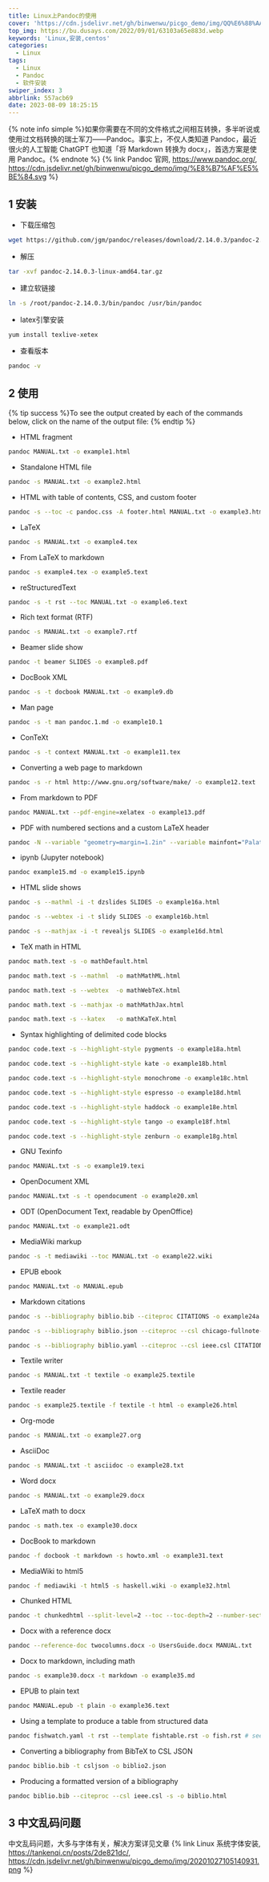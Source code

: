 ```yaml
---
title: Linux上Pandoc的使用
cover: 'https://cdn.jsdelivr.net/gh/binwenwu/picgo_demo/img/QQ%E6%88%AA%E5%9B%BE20230819015436.png'
top_img: https://bu.dusays.com/2022/09/01/63103a65e883d.webp
keywords: 'Linux,安装,centos'
categories:
  - Linux
tags:
  - Linux
  - Pandoc
  - 软件安装
swiper_index: 3
abbrlink: 557acb69
date: 2023-08-09 18:25:15
---
```


{% note info simple %}如果你需要在不同的文件格式之间相互转换，多半听说或使用过文档转换的瑞士军刀——Pandoc。事实上，不仅人类知道 Pandoc，最近很火的人工智能 ChatGPT 也知道「将 Markdown 转换为 docx」，首选方案是使用 Pandoc。{% endnote %}
{% link Pandoc 官网, https://www.pandoc.org/, https://cdn.jsdelivr.net/gh/binwenwu/picgo_demo/img/%E8%B7%AF%E5%BE%84.svg %}


## 1 安装
- 下载压缩包
```BASH
wget https://github.com/jgm/pandoc/releases/download/2.14.0.3/pandoc-2.14.0.3-linux-amd64.tar.gz
```

- 解压
```BASH
tar -xvf pandoc-2.14.0.3-linux-amd64.tar.gz
```

- 建立软链接
```BASH
ln -s /root/pandoc-2.14.0.3/bin/pandoc /usr/bin/pandoc
```

- latex引擎安装
```BASH
yum install texlive-xetex
```

- 查看版本
```BASH
pandoc -v 
```

## 2 使用
{% tip success %}To see the output created by each of the commands below, click on the name of the output file:
{% endtip %}

- HTML fragment
```BASH
pandoc MANUAL.txt -o example1.html
```

- Standalone HTML file
```BASH
pandoc -s MANUAL.txt -o example2.html
```

- HTML with table of contents, CSS, and custom footer
```BASH
pandoc -s --toc -c pandoc.css -A footer.html MANUAL.txt -o example3.html
```
- LaTeX
```BASH
pandoc -s MANUAL.txt -o example4.tex
```
- From LaTeX to markdown
```BASH
pandoc -s example4.tex -o example5.text
```
- reStructuredText
```BASH
pandoc -s -t rst --toc MANUAL.txt -o example6.text
```
- Rich text format (RTF)
```BASH
pandoc -s MANUAL.txt -o example7.rtf
```
- Beamer slide show
```BASH
pandoc -t beamer SLIDES -o example8.pdf
```
- DocBook XML
```BASH
pandoc -s -t docbook MANUAL.txt -o example9.db
```
- Man page
```BASH
pandoc -s -t man pandoc.1.md -o example10.1
```
- ConTeXt
```BASH
pandoc -s -t context MANUAL.txt -o example11.tex
```
- Converting a web page to markdown
```BASH
pandoc -s -r html http://www.gnu.org/software/make/ -o example12.text
```
- From markdown to PDF
```BASH
pandoc MANUAL.txt --pdf-engine=xelatex -o example13.pdf
```
- PDF with numbered sections and a custom LaTeX header
```BASH
pandoc -N --variable "geometry=margin=1.2in" --variable mainfont="Palatino" --variable sansfont="Helvetica" --variable monofont="Menlo" --variable fontsize=12pt --variable version=2.0 MANUAL.txt --include-in-header fancyheaders.tex --pdf-engine=lualatex --toc -o example14.pdf
```
- ipynb (Jupyter notebook)
```BASH
pandoc example15.md -o example15.ipynb
```
- HTML slide shows
```BASH
pandoc -s --mathml -i -t dzslides SLIDES -o example16a.html

pandoc -s --webtex -i -t slidy SLIDES -o example16b.html

pandoc -s --mathjax -i -t revealjs SLIDES -o example16d.html
```
- TeX math in HTML
```BASH
pandoc math.text -s -o mathDefault.html

pandoc math.text -s --mathml  -o mathMathML.html

pandoc math.text -s --webtex  -o mathWebTeX.html

pandoc math.text -s --mathjax -o mathMathJax.html

pandoc math.text -s --katex   -o mathKaTeX.html
```
- Syntax highlighting of delimited code blocks
```BASH
pandoc code.text -s --highlight-style pygments -o example18a.html

pandoc code.text -s --highlight-style kate -o example18b.html

pandoc code.text -s --highlight-style monochrome -o example18c.html

pandoc code.text -s --highlight-style espresso -o example18d.html

pandoc code.text -s --highlight-style haddock -o example18e.html

pandoc code.text -s --highlight-style tango -o example18f.html

pandoc code.text -s --highlight-style zenburn -o example18g.html
```
- GNU Texinfo
```BASH
pandoc MANUAL.txt -s -o example19.texi
```
- OpenDocument XML
```BASH
pandoc MANUAL.txt -s -t opendocument -o example20.xml
```
- ODT (OpenDocument Text, readable by OpenOffice)
```BASH
pandoc MANUAL.txt -o example21.odt
```
- MediaWiki markup
```BASH
pandoc -s -t mediawiki --toc MANUAL.txt -o example22.wiki
```
- EPUB ebook
```BASH
pandoc MANUAL.txt -o MANUAL.epub
```
- Markdown citations
```BASH
pandoc -s --bibliography biblio.bib --citeproc CITATIONS -o example24a.html

pandoc -s --bibliography biblio.json --citeproc --csl chicago-fullnote-bibliography.csl CITATIONS -o example24b.html

pandoc -s --bibliography biblio.yaml --citeproc --csl ieee.csl CITATIONS -t man -o example24c.1
```
- Textile writer
```BASH
pandoc -s MANUAL.txt -t textile -o example25.textile
```
- Textile reader
```BASH
pandoc -s example25.textile -f textile -t html -o example26.html
```
- Org-mode
```BASH
pandoc -s MANUAL.txt -o example27.org
```
- AsciiDoc
```BASH
pandoc -s MANUAL.txt -t asciidoc -o example28.txt
```
- Word docx
```BASH
pandoc -s MANUAL.txt -o example29.docx
```
- LaTeX math to docx
```BASH
pandoc -s math.tex -o example30.docx
```
- DocBook to markdown
```BASH
pandoc -f docbook -t markdown -s howto.xml -o example31.text
```
- MediaWiki to html5
```BASH
pandoc -f mediawiki -t html5 -s haskell.wiki -o example32.html
```
- Chunked HTML
```BASH
pandoc -t chunkedhtml --split-level=2 --toc --toc-depth=2 --number-sections -o example33 MANUAL.txt
```
- Docx with a reference docx
```BASH
pandoc --reference-doc twocolumns.docx -o UsersGuide.docx MANUAL.txt
```
- Docx to markdown, including math
```BASH
pandoc -s example30.docx -t markdown -o example35.md
```
- EPUB to plain text
```BASH
pandoc MANUAL.epub -t plain -o example36.text
```
- Using a template to produce a table from structured data
```BASH
pandoc fishwatch.yaml -t rst --template fishtable.rst -o fish.rst # see also the partial species.rst
```
- Converting a bibliography from BibTeX to CSL JSON
```BASH
pandoc biblio.bib -t csljson -o biblio2.json
```
- Producing a formatted version of a bibliography
```BASH
pandoc biblio.bib --citeproc --csl ieee.csl -s -o biblio.html
```

## 3 中文乱码问题

中文乱码问题，大多与字体有关，解决方案详见文章
{% link Linux 系统字体安装, https://tankenqi.cn/posts/2de821dc/, https://cdn.jsdelivr.net/gh/binwenwu/picgo_demo/img/20201027105140931.png %}

